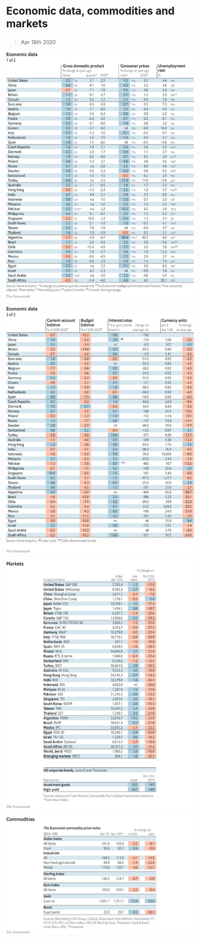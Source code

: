###### 

# Economic data, commodities and markets 

#####  

> Apr 18th 2020 

![image](images/20200418_INT101.png) 


![image](images/20200418_INT102.png) 


![image](images/20200418_INT201.png) 


![image](images/20200418_INT401.png) 


